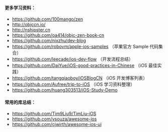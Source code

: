 #### 更多学习资料：

* https://github.com/100mango/zen
* http://objccn.io/
* http://nshipster.cn 
* https://github.com/oa414/objc-zen-book-cn
* https://github.com/nixzhu/dev-blog
* https://github.com/robovm/apple-ios-samples （苹果官方 Sample 代码集合）
* https://github.com/leecade/ios-dev-flow （开发流程总结）
* https://github.com/DaiYue/iOS-good-practices-in-Chinese （iOS 最佳实践）
* https://github.com/tangqiaoboy/iOSBlogCN （iOS 开发博客列表）
* https://github.com/Aufree/trip-to-iOS （iOS 学习资料整理）
* https://github.com/huang303513/iOS-Study-Demo

#### 常用的库总结：

* https://github.com/Tim9Liu9/TimLiu-iOS
* https://github.com/vsouza/awesome-ios
* https://github.com/cjwirth/awesome-ios-ui

